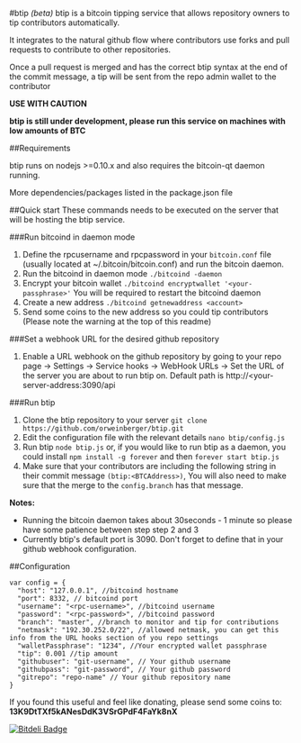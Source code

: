 #btip _(beta)_
btip is a bitcoin tipping service that allows repository owners to tip contributors automatically.

It integrates to the natural github flow where contributors use forks and pull requests to contribute to other repositories.

Once a pull request is merged and has the correct btip syntax at the end of the commit message, a tip will be sent from the repo admin wallet to the contributor

**USE WITH CAUTION**

**btip is still under development, please run this service on machines with low amounts of BTC**

##Requirements

btip runs on nodejs >=0.10.x and also requires the bitcoin-qt daemon running.

More dependencies/packages listed in the package.json file

##Quick start
These commands needs to be executed on the server that will be hosting the btip service.

###Run bitcoind in daemon mode
1. Define the rpcusername and rpcpassword in your `bitcoin.conf` file (usually located at ~/.bitcoin/bitcoin.conf) and run the bitcoin daemon.
2. Run the bitcoind in daemon mode `./bitcoind -daemon`
3. Encrypt your bitcoin wallet `./bitcoind encryptwallet '<your-passphrase>'` You will be required to restart the bitcoind daemon
4. Create a new address `./bitcoind getnewaddress <account>`
5. Send some coins to the new address so you could tip contributors (Please note the warning at the top of this readme)

###Set a webhook URL for the desired github repository
1. Enable a URL webhook on the github repository by going to your repo page -> Settings -> Service hooks -> WebHook URLs -> Set the URL of the server you are about to run btip on. Default path is http://<your-server-address:3090/api

###Run btip
1. Clone the btip repository to your server `git clone https://github.com/orweinberger/btip.git`
2. Edit the configuration file with the relevant details `nano btip/config.js`
3. Run btip `node btip.js` or, if you would like to run btip as a daemon, you could install `npm install -g forever` and then `forever start btip.js`
4. Make sure that your contributors are including the following string in their commit message `(btip:<BTCAddress>)`, You will also need to make sure that the merge to the `config.branch` has that message.


**Notes:**

* Running the bitcoin daemon takes about 30seconds - 1 minute so please have some patience between step step 2 and 3
* Currently btip's default port is 3090. Don't forget to define that in your github webhook configuration.

##Configuration

```
var config = {
  "host": "127.0.0.1", //bitcoind hostname
  "port": 8332, // bitcoind port
  "username": "<rpc-username>", //bitcoind username
  "password": "<rpc-password>", //bitcoind password
  "branch": "master", //branch to monitor and tip for contributions
  "netmask": "192.30.252.0/22", //allowed netmask, you can get this info from the URL hooks section of you repo settings
  "walletPassphrase": "1234", //Your encrypted wallet passphrase
  "tip": 0.001 //tip amount
  "githubuser": "git-username", // Your github username
  "githubpass": "git-password", // Your github password
  "gitrepo": "repo-name" // Your github repository name
}
```

If you found this useful and feel like donating, please send some coins to:
**13K9DtTXf5kANesDdK3VSrGPdF4FaYk8nX**

[![Bitdeli Badge](https://d2weczhvl823v0.cloudfront.net/orweinberger/btip/trend.png)](https://bitdeli.com/free "Bitdeli Badge")

